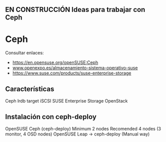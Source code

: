 
EN CONSTRUCCIÓN
Ideas para trabajar con Ceph
----

# Ceph

Consultar enlaces:
* https://en.opensuse.org/openSUSE:Ceph
* www.openexpo.es/almacenamiento-sistema-operativo-suse
* https://www.suse.com/products/suse-enterprise-storage

## Características

Ceph lrdb
target iSCSI
SUSE Enterprise Storage
OpenStack

## Instalación con ceph-deploy

OpenSUSE Ceph (ceph-deploy)
Minimum 2 nodes
Recomended 4 nodes (3 monitor, 4 OSD nodes)
OpenSUSE Leap -> ceph-deploy (Manual way)
